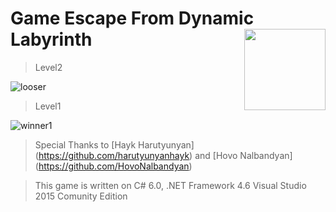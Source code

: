 # Game Escape From Dynamic Labyrinth  <img src="https://cloud.githubusercontent.com/assets/24522089/21962098/41a510c8-db36-11e6-95ef-eb392a0a1919.png" align="right" width="130px" height="130px" /> 

> Level2

![looser](https://cloud.githubusercontent.com/assets/24522089/22404958/977d82ae-e654-11e6-9fdf-7adbfcf2be93.gif)

> Level1

![winner1](https://cloud.githubusercontent.com/assets/24522089/22405107/bdbfaddc-e656-11e6-80d9-3c5fef68ff30.gif)


> Special Thanks to [Hayk Harutyunyan] (https://github.com/harutyunyanhayk) and [Hovo Nalbandyan] (https://github.com/HovoNalbandyan)



> This game is written on C# 6.0, .NET Framework 4.6 Visual Studio 2015 Comunity Edition
